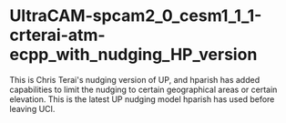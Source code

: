 # UltraCAM-spcam2_0_cesm1_1_1-crterai-atm-ecpp_with_nudging_HP_version
This is Chris Terai's nudging version of UP, and hparish has added capabilities to limit the nudging to certain geographical areas or certain elevation. This is the latest UP nudging model hparish has used before leaving UCI.
